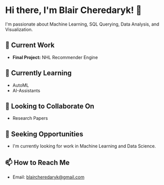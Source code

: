 # Hi there, I'm Blair Cheredaryk! 👋

I'm passionate about Machine Learning, SQL Querying, Data Analysis, and Visualization.

## 🔭 Current Work
- **Final Project:** NHL Recommender Engine

## 🌱 Currently Learning
- AutoML
- AI-Assistants

## 👯 Looking to Collaborate On
- Research Papers

## 🚀 Seeking Opportunities
- I'm currently looking for work in Machine Learning and Data Science.

## 📫 How to Reach Me
- Email: [blaircheredaryk@gmail.com](mailto:blaircheredaryk@gmail.com)
